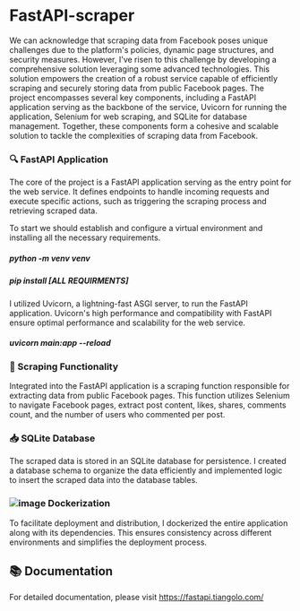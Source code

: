 # FastAPI-scraper

We can acknowledge that scraping data from Facebook poses unique challenges due to the platform's policies, dynamic page structures, and security measures. However, I've risen to this challenge by developing a comprehensive solution leveraging some advanced technologies. This solution empowers the creation of a robust service capable of efficiently scraping and securely storing data from public Facebook pages. The project encompasses several key components, including a FastAPI application serving as the backbone of the service, Uvicorn for running the application, Selenium for web scraping, and SQLite for database management. Together, these components form a cohesive and scalable solution to tackle the complexities of scraping data from Facebook.

### 🔍 FastAPI Application

The core of the project is a FastAPI application serving as the entry point for the web service. It defines endpoints to handle incoming requests and execute specific actions, such as triggering the scraping process and retrieving scraped data.

To start we should establish and configure a virtual environment and installing all the necessary requirements. 

   ##### python -m venv venv
   
   ##### pip install [ALL REQUIRMENTS]
   
I utilized Uvicorn, a lightning-fast ASGI server, to run the FastAPI application. Uvicorn's high performance and compatibility with FastAPI ensure optimal performance and scalability for the web service.

   ##### uvicorn main:app --reload

### 📝 Scraping Functionality 

Integrated into the FastAPI application is a scraping function responsible for extracting data from public Facebook pages. This function utilizes Selenium to navigate Facebook pages, extract post content, likes, shares, comments count, and the number of users who commented per post.

### 📥 SQLite Database

The scraped data is stored in an SQLite database for persistence. I created a database schema to organize the data efficiently and implemented logic to insert the scraped data into the database tables.

### ![image](https://github.com/AMENguetiff/FastAPI-scraper/assets/121358015/2468a743-f9bd-43b4-b29b-707f21d43d61) Dockerization

To facilitate deployment and distribution, I dockerized the entire application along with its dependencies. This ensures consistency across different environments and simplifies the deployment process.

## 📚 Documentation

For detailed documentation, please visit https://fastapi.tiangolo.com/
